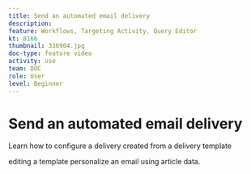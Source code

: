 ```yaml
---
title: Send an automated email delivery
description: 
feature: Workflows, Targeting Activity, Query Editor
kt: 8166
thumbnail: 336904.jpg
doc-type: feature video
activity: use
team: DOC
role: User
level: Beginner
---
```


# Send an automated email delivery

Learn how to configure a delivery created from a delivery template

editing a template personalize an email using article data.